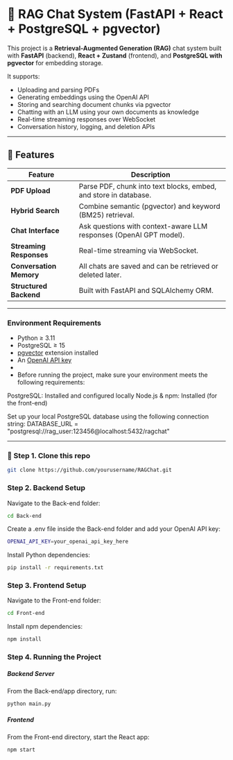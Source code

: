 # 🧠 RAG Chat System (FastAPI + React + PostgreSQL + pgvector)

This project is a **Retrieval-Augmented Generation (RAG)** chat system built with **FastAPI** (backend), **React + Zustand** (frontend), and **PostgreSQL with pgvector** for embedding storage.

It supports:
- Uploading and parsing PDFs  
- Generating embeddings using the OpenAI API  
- Storing and searching document chunks via pgvector  
- Chatting with an LLM using your own documents as knowledge  
- Real-time streaming responses over WebSocket  
- Conversation history, logging, and deletion APIs  

---

## 🚀 Features

| Feature | Description |
|----------|-------------|
| **PDF Upload** | Parse PDF, chunk into text blocks, embed, and store in database. |
| **Hybrid Search** | Combine semantic (pgvector) and keyword (BM25) retrieval. |
| **Chat Interface** | Ask questions with context-aware LLM responses (OpenAI GPT model). |
| **Streaming Responses** | Real-time streaming via WebSocket. |
| **Conversation Memory** | All chats are saved and can be retrieved or deleted later. |
| **Structured Backend** | Built with FastAPI and SQLAlchemy ORM. |

---

### Environment Requirements

- Python ≥ 3.11
- PostgreSQL ≥ 15  
- [pgvector](https://github.com/pgvector/pgvector) extension installed  
- An [OpenAI API key](https://platform.openai.com/account/api-keys)
- 
- Before running the project, make sure your environment meets the following requirements:

PostgreSQL: Installed and configured locally
Node.js & npm: Installed (for the front-end)

Set up your local PostgreSQL database using the following connection string:
DATABASE_URL = "postgresql://rag_user:123456@localhost:5432/ragchat"

---

### 🔑 Step 1. Clone this repo

```bash
git clone https://github.com/yourusername/RAGChat.git

```
### Step 2. Backend Setup
Navigate to the Back-end folder:
```bash
cd Back-end
```

Create a .env file inside the Back-end folder and add your OpenAI API key:
```bash
OPENAI_API_KEY=your_openai_api_key_here
```

Install Python dependencies:
```bash
pip install -r requirements.txt
```

### Step 3. Frontend Setup
Navigate to the Front-end folder:
```bash
cd Front-end
```

Install npm dependencies:
```bash
npm install
```

### Step 4. Running the Project
##### Backend Server

From the Back-end/app directory, run:
```bash
python main.py
```
##### Frontend

From the Front-end directory, start the React app:
```bash
npm start
```
